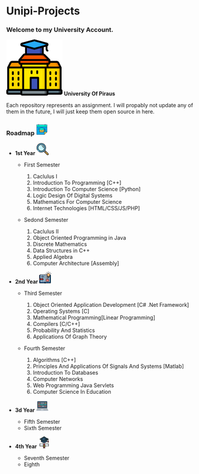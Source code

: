 # Unipi-Projects

### Welcome to my University  Account.

<img src="img/university.png" alt="university" width="150"/> **University Of Piraus**

Each repository represents an assignment. I will propably not update any of them in the future, I will just keep them open source in here.

### Roadmap <img src="img/calendar.png" alt="calendar" width="32"/>

* **1st Year** <img src="img/mangi.png" alt="mangi" width="32"/>
  * First Semester
    1) Caclulus I
    2) Introduction To Programming [C++]
    3) Introduction To Computer Science [Python]
    4) Logic Design Of Digital Systems
    5) Mathematics For Computer Science
    6) Internet Technologies [HTML/CSS/JS/PHP]

  * Sedond Semester
    1) Caclulus II
    2) Object Oriented Programming in Java
    3) Discrete Mathematics
    4) Data Structures in C++
    5) Applied Algebra
    6) Computer Architecture [Assembly]

* **2nd Year** <img src="img/open_book.png" alt="open_book" width="32"/>
  * Third Semester
    1) Object Oriented Application Development [C# .Net Framework]
    2) Operating Systems [C]
    3) Mathematical Programming[Linear Programming]
    4) Compilers [C/C++]
    5) Probability And Statistics
    6) Applications Of Graph Theory

  * Fourth Semester
    1) Algorithms [C++]
    2) Principles And Applications Of Signals And Systems [Matlab]
    3) Introduction To Databases
    4) Computer Networks
    5) Web Programming Java Servlets
    6) Computer Science In Education

* **3d Year** <img src="img/laptop.png" alt="laptop" width="32"/>
  * Fifth Semester
  * Sixth Semester
* **4th Year** <img src="img/graduation.png" alt="graduation" width="32"/>
  * Seventh Semester
  * Eighth
  
  



<!--[Alt text](img/university.png "a title")-->



<!--
**unipi-projects/unipi-projects** is a ✨ _special_ ✨ repository because its `README.md` (this file) appears on your GitHub profile.

Here are some ideas to get you started:

- 🔭 I’m currently working on ...
- 🌱 I’m currently learning ...
- 👯 I’m looking to collaborate on ...
- 🤔 I’m looking for help with ...
- 💬 Ask me about ...
- 📫 How to reach me: ...
- 😄 Pronouns: ...
- ⚡ Fun fact: ...
-->

